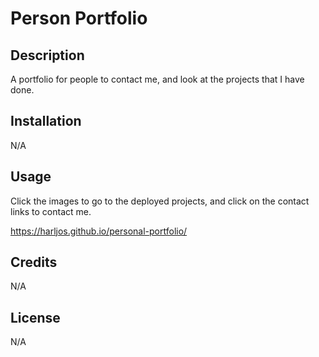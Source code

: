 # Person Portfolio

## Description

A portfolio for people to contact me, and look at the projects that I have done.

## Installation

N/A

## Usage

Click the images to go to the deployed projects, and click on the contact links to contact me.

https://harljos.github.io/personal-portfolio/

## Credits

N/A

## License

N/A
